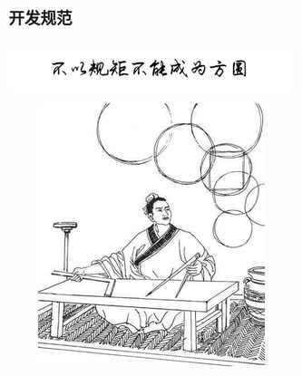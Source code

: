 # 开发规范

<br />
<img  src='/img/xygj.PNG' width="600" alt="logo">
<br />
<br />
<div align="center">
<img  src='/img/gj.jpeg' width="400" alt="logo" />
</div><br />
<br />
